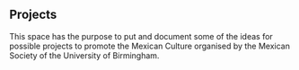 Projects
---

This space has the purpose to put and document some of the ideas for possible projects 
to promote the Mexican Culture organised by the Mexican Society of the University of Birmingham.

